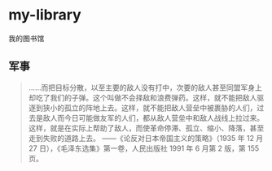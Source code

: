 # my-library
我的图书馆

## 军事

> ……而把目标分散，以至主要的敌人没有打中，次要的敌人甚至同盟军身上却吃了我们的子弹。这个叫做不会择敌和浪费弹药。这样，就不能把敌人驱逐到狭小的孤立的阵地上去。这样，就不能把敌人营垒中被裹胁的人们，过去是敌人而今日可能做友军的人们，都从敌人营垒中和敌人战线上拉过来。这样，就是在实际上帮助了敌人，而使革命停滞、孤立、缩小、降落，甚至走到失败的道路上去。
——《论反对日本帝国主义的策略》（1935 年 12 月 27 日），《毛泽东选集》第一卷，人民出版社 1991 年 6 月第 2 版，第 155 页。
